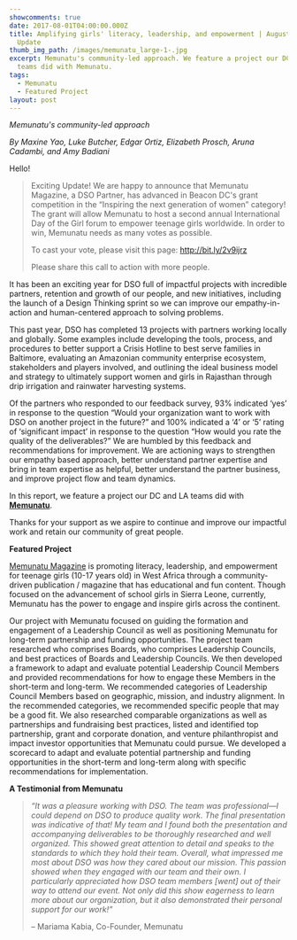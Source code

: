 ```yaml
---
showcomments: true
date: 2017-08-01T04:00:00.000Z
title: Amplifying girls' literacy, leadership, and empowerment | August 2017 DSO
  Update
thumb_img_path: /images/memunatu_large-1-.jpg
excerpt: Memunatu's community-led approach. We feature a project our DC and LA
  teams did with Memunatu.
tags:
  - Memunatu
  - Featured Project
layout: post
---
```

*Memunatu's community-led approach*

*By Maxine Yao, Luke Butcher, Edgar Ortiz, Elizabeth Prosch, Aruna Cadambi, and Amy Badiani*

Hello!

> Exciting Update! We are happy to announce that Memunatu Magazine, a DSO Partner, has advanced in Beacon DC's grant competition in the “Inspiring the next generation of women” category! The grant will allow Memunatu to host a second annual International Day of the Girl forum to empower teenage girls worldwide. In order to win, Memunatu needs as many votes as possible.
>
> To cast your vote, please visit this page: <http://bit.ly/2v9ijrz>
>
> Please share this call to action with more people.

It has been an exciting year for DSO full of impactful projects with incredible partners, retention and growth of our people, and new initiatives, including the launch of a Design Thinking sprint so we can improve our empathy-in-action and human-centered approach to solving problems.

This past year, DSO has completed 13 projects with partners working locally and globally. Some examples include developing the tools, process, and procedures to better support a Crisis Hotline to best serve families in Baltimore, evaluating an Amazonian community enterprise ecosystem, stakeholders and players involved, and outlining the ideal business model and strategy to ultimately support women and girls in Rajasthan through drip irrigation and rainwater harvesting systems.

Of the partners who responded to our feedback survey, 93% indicated ‘yes’ in response to the question “Would your organization want to work with DSO on another project in the future?” and 100% indicated a ‘4’ or ‘5’ rating of ‘significant impact’ in response to the question “How would you rate the quality of the deliverables?” We are humbled by this feedback and recommendations for improvement. We are actioning ways to strengthen our empathy based approach, better understand partner expertise and bring in team expertise as helpful, better understand the partner business, and improve project flow and team dynamics.

In this report, we feature a project our DC and LA teams did with **[Memunatu](https://www.dsoglobal.org/posts/memunatu/index.html)**.

Thanks for your support as we aspire to continue and improve our impactful work and retain our community of great people.

**Featured Project**

[Memunatu Magazine](http://memunatumagazine.com/) is promoting literacy, leadership, and empowerment for teenage girls (10-17 years old) in West Africa through a community-driven publication / magazine that has educational and fun content. Though focused on the advancement of school girls in Sierra Leone, currently, Memunatu has the power to engage and inspire girls across the continent.

Our project with Memunatu focused on guiding the formation and engagement of a Leadership Council as well as positioning Memunatu for long-term partnership and funding opportunities. The project team researched who comprises Boards, who comprises Leadership Councils, and best practices of Boards and Leadership Councils. We then developed a framework to adapt and evaluate potential Leadership Council Members and provided recommendations for how to engage these Members in the short-term and long-term. We recommended categories of Leadership Council Members based on geographic, mission, and industry alignment. In the recommended categories, we recommended specific people that may be a good fit. We also researched comparable organizations as well as partnerships and fundraising best practices, listed and identified top partnership, grant and corporate donation, and venture philanthropist and impact investor opportunities that Memunatu could pursue. We developed a scorecard to adapt and evaluate potential partnership and funding opportunities in the short-term and long-term along with specific recommendations for implementation.

**A Testimonial from Memunatu**

> *“It was a pleasure working with DSO. The team was professional—I could depend on DSO to produce quality work. The final presentation was indicative of that! My team and I found both the presentation and accompanying deliverables to be thoroughly researched and well organized. This showed great attention to detail and speaks to the standards to which they hold their team. Overall, what impressed me most about DSO was how they cared about our mission. This passion showed when they engaged with our team and their own. I particularly appreciated how DSO team members \[went] out of their way to attend our event. Not only did this show eagerness to learn more about our organization, but it also demonstrated their personal support for our work!”*
>
> – Mariama Kabia, Co-Founder, Memunatu